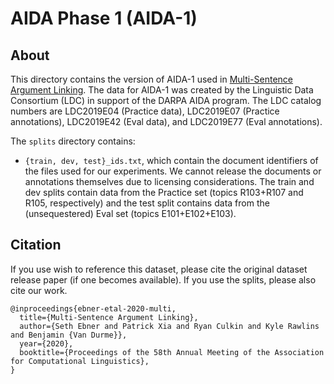# AIDA Phase 1 (AIDA-1)

## About

This directory contains the version of AIDA-1 used in [Multi-Sentence Argument Linking](https://arxiv.org/abs/1911.03766). The data for AIDA-1 was created by the Linguistic Data Consortium (LDC) in support of the DARPA AIDA program. The LDC catalog numbers are LDC2019E04 (Practice data), LDC2019E07 (Practice annotations), LDC2019E42 (Eval data), and LDC2019E77 (Eval annotations).

The `splits` directory contains:

   * `{train, dev, test}_ids.txt`, which contain the document identifiers of the files used for our experiments. We cannot release the documents or annotations themselves due to licensing considerations. The train and dev splits contain data from the Practice set (topics R103+R107 and R105, respectively) and the test split contains data from the (unsequestered) Eval set (topics E101+E102+E103).

## Citation

If you use wish to reference this dataset, please cite the original dataset release paper (if one becomes available). If you use the splits, please also cite our work.

```
@inproceedings{ebner-etal-2020-multi,
  title={Multi-Sentence Argument Linking},
  author={Seth Ebner and Patrick Xia and Ryan Culkin and Kyle Rawlins and Benjamin {Van Durme}},
  year={2020},
  booktitle={Proceedings of the 58th Annual Meeting of the Association for Computational Linguistics},
}
```